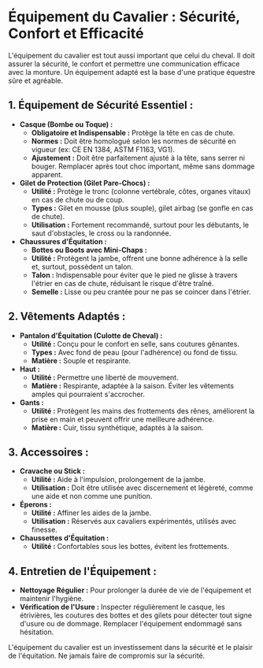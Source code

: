 # Équipement du Cavalier : Sécurité, Confort et Efficacité

L'équipement du cavalier est tout aussi important que celui du cheval. Il doit assurer la sécurité, le confort et permettre une communication efficace avec la monture. Un équipement adapté est la base d'une pratique équestre sûre et agréable.

## 1. Équipement de Sécurité Essentiel :

*   **Casque (Bombe ou Toque) :**
    *   **Obligatoire et Indispensable :** Protège la tête en cas de chute.
    *   **Normes :** Doit être homologué selon les normes de sécurité en vigueur (ex: CE EN 1384, ASTM F1163, VG1).
    *   **Ajustement :** Doit être parfaitement ajusté à la tête, sans serrer ni bouger. Remplacer après tout choc important, même sans dommage apparent.
*   **Gilet de Protection (Gilet Pare-Chocs) :**
    *   **Utilité :** Protège le tronc (colonne vertébrale, côtes, organes vitaux) en cas de chute ou de coup.
    *   **Types :** Gilet en mousse (plus souple), gilet airbag (se gonfle en cas de chute).
    *   **Utilisation :** Fortement recommandé, surtout pour les débutants, le saut d'obstacles, le cross ou la randonnée.
*   **Chaussures d'Équitation :**
    *   **Bottes ou Boots avec Mini-Chaps :**
    *   **Utilité :** Protègent la jambe, offrent une bonne adhérence à la selle et, surtout, possèdent un talon.
    *   **Talon :** Indispensable pour éviter que le pied ne glisse à travers l'étrier en cas de chute, réduisant le risque d'être traîné.
    *   **Semelle :** Lisse ou peu crantée pour ne pas se coincer dans l'étrier.

## 2. Vêtements Adaptés :

*   **Pantalon d'Équitation (Culotte de Cheval) :**
    *   **Utilité :** Conçu pour le confort en selle, sans coutures gênantes.
    *   **Types :** Avec fond de peau (pour l'adhérence) ou fond de tissu.
    *   **Matière :** Souple et respirante.
*   **Haut :**
    *   **Utilité :** Permettre une liberté de mouvement.
    *   **Matière :** Respirante, adaptée à la saison. Éviter les vêtements amples qui pourraient s'accrocher.
*   **Gants :**
    *   **Utilité :** Protègent les mains des frottements des rênes, améliorent la prise en main et peuvent offrir une meilleure adhérence.
    *   **Matière :** Cuir, tissu synthétique, adaptés à la saison.

## 3. Accessoires :

*   **Cravache ou Stick :**
    *   **Utilité :** Aide à l'impulsion, prolongement de la jambe.
    *   **Utilisation :** Doit être utilisée avec discernement et légèreté, comme une aide et non comme une punition.
*   **Éperons :**
    *   **Utilité :** Affiner les aides de la jambe.
    *   **Utilisation :** Réservés aux cavaliers expérimentés, utilisés avec finesse.
*   **Chaussettes d'Équitation :**
    *   **Utilité :** Confortables sous les bottes, évitent les frottements.

## 4. Entretien de l'Équipement :

*   **Nettoyage Régulier :** Pour prolonger la durée de vie de l'équipement et maintenir l'hygiène.
*   **Vérification de l'Usure :** Inspecter régulièrement le casque, les étrivières, les coutures des bottes et des gilets pour détecter tout signe d'usure ou de dommage. Remplacer l'équipement endommagé sans hésitation.

L'équipement du cavalier est un investissement dans la sécurité et le plaisir de l'équitation. Ne jamais faire de compromis sur la sécurité.
